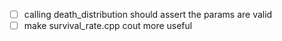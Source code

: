 - [ ] calling death_distribution should assert the params are valid
- [ ] make survival_rate.cpp cout more useful